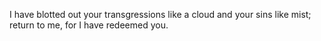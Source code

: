 I have blotted out your transgressions like a cloud and your sins like mist; return to me, for I have redeemed you.
